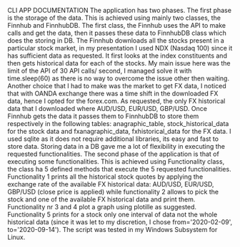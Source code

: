 
CLI APP DOCUMENTATION
The application has two phases. The first phase is the storage of the data. This is achieved using mainly two classes, the Finnhub and FinnhubDB. The first class, the Finnhub uses the API to make calls and get the data, then it passes these data to FinnhubDB class which does the storing in DB.
The Finnhub downloads all the stocks present in a particular stock market, in my presentation I used NDX (Nasdaq 100) since it has sufficient data as requested. It first looks at the index constituents and then gets historical data for each of the stocks. My main issue here was the limit of the API of 30 API calls/ second, I managed solve it with time.sleep(60) as there is no way to overcome the issue other then waiting. Another choice that I had to make was the market to get FX data, I noticed that with OANDA exchange there was a time shift in the downloaded FX data, hence I opted for the forex.com. As requested, the only FX historical data that I downloaded where AUD/USD, EUR/USD, GBP/USD.
Once Finnhub gets the data it passes them to FinnhubDB to store them respectively in the following tables: anagraphic_table, stock_historical_data for the stock data and fxanagraphic_data, fxhistorical_data for the FX data. I used sqlite as it does not require additional libraries, its easy and fast to store data. Storing data in a DB gave me a lot of flexibility in executing the requested functionalities.
The second phase of the application is that of executing some functionalities. This is achieved using Functionality class, the class ha 5 defined methods that execute the 5 requested functionalities. Functionality 1 prints all the historical stock quotes by applying the exchange rate of the available FX historical data: AUD/USD, EUR/USD, GBP/USD (close price is applied) while functionality 2 allows to pick the stock and one of the available FX historical data and print them. Functionality nr 3 and 4 plot a graph using plotille as suggested. Functionality 5 prints for a stock only one interval of data not the whole historical data (since it was let to my discretion, I chose from='2020-02-09', to='2020-09-14').
The script was tested in my Windows Subsystem for Linux.
